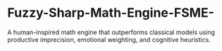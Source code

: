 # Fuzzy-Sharp-Math-Engine-FSME-
 A human-inspired math engine that outperforms classical models using productive imprecision, emotional weighting, and cognitive heuristics.
